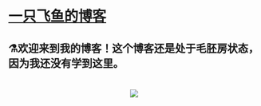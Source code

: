 # [一只飞鱼的博客](https://alembic.darn.es/)


## ⚗欢迎来到我的博客！这个博客还是处于毛胚房状态，因为我还没有学到这里。
<h1 align="center">
	<a href="https://sunguoqi.com/">
		<img src="https://readme-typing-svg.herokuapp.com/?lines=祝你天天开心!&center=true&size=27">
	</a>
</h1>

